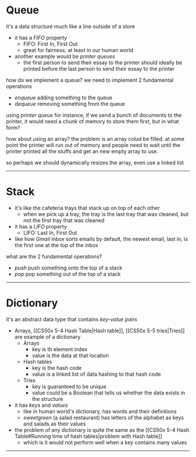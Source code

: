 # Queue
it's a data structure much like a line outside of a store
* it has a *FIFO* property
	* FIFO: First In, First Out
	* great for fairness, at least in our human world
* another example would be *printer queues*
	* the first person to send their essay to the printer should ideally be printed before the last person to send their essay to the printer

how do we implement a queue?
we need to implement 2 fundamental operations
* *enqueue*
   adding something to the queue
* *dequeue*
   removing something from the queue

using *printer queue* for instance, if we send a bunch of documents to the printer, it would need a chunk of memory to store them first, but in what form?

how about using an array?
the problem is an array colud be filled. at some point the printer will run out of memory and people need to wait until the printer printed all the stuffs and get an new empty array to use.

so perhaps we should dynamically resizes the array, even use a linked list
___

# Stack
* it's like the cafeteria trays that stack up on top of each other
	* when we pick up a tray, the tray is the last tray that was cleaned, but not the first tray that was cleaned
* it has a *LIFO* property
	* LIFO: Last In, First Out
* like how *Gmail* inbox sorts emails by default, the newest email, last in, is the first one at the top of the inbox

what are the 2 fundamental operations?
* *push*
   push something onto the top of a stack
* *pop*
   pop something out of the top of a stack
___

# Dictionary
it's an abstract data type that contains *key-value pairs*
* Arrays, [[CS50x 5-4 Hash Table|Hash table]], [[CS50x 5-5 tries|Tries]] are example of a dictionary
	* Arrays
		* key is th element index
		* value is the data at that location
	* Hash tables
		* key is the hash code
		* value is a linked list of data hashing to that hash code
	* Tries
		* key is guaranteed to be unique
		* value could be a Boolean that tells us whether the data exists in the structure
* it has *keys* and *values*
	* like in human world's dictionary, has words and their definitions
	* *sweetgreen* (a salad restaurant) has letters of the alphabet as keys and salads as their values
* the problem of any dictionary is quite the same as the [[CS50x 5-4 Hash Table#Running time of hash tables|problem with Hash table]]
	* which is it would not perform well when a key contains many values
___
